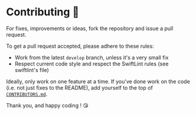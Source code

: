 Contributing 🚀
===============

For fixes, improvements or ideas, fork the repository and issue a pull request.

To get a pull request accepted, please adhere to these rules:
- Work from the latest `develop` branch, unless it's a very small fix
- Respect current code style and respect the SwiftLint rules (see swiftlint's file)

Ideally, only work on one feature at a time.
If you've done work on the code (i.e. not just fixes to the README), add yourself to the top of [`CONTRIBUTORS.md`](./CONTRIBUTORS.md).

Thank you, and happy coding ! 😘
